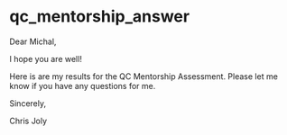 # qc_mentorship_answer

Dear Michal,

I hope you are well!

Here is are my results for the QC Mentorship Assessment. Please let me know if you have any questions for me.

Sincerely,

Chris Joly
